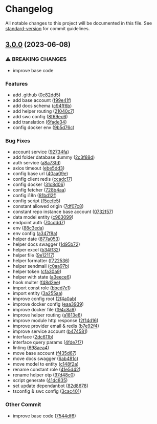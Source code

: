 # Changelog

All notable changes to this project will be documented in this file. See [standard-version](https://github.com/conventional-changelog/standard-version) for commit guidelines.

## [3.0.0](https://github.com/masb0ymas/expresso-gateway/compare/v2.1.0...v3.0.0) (2023-06-08)


### ⚠ BREAKING CHANGES

* improve base code

### Features

* add .github ([0c82dd5](https://github.com/masb0ymas/expresso-gateway/commit/0c82dd55781fa10c0ed30b54e1b259e2b65e04cc))
* add base account ([f99e41f](https://github.com/masb0ymas/expresso-gateway/commit/f99e41f4c88a29e07e294beb338c2db1e587d7b9))
* add docs schema ([c94ff6b](https://github.com/masb0ymas/expresso-gateway/commit/c94ff6b6121caa1eeec4b9a0f3e079fe93614b07))
* add helper routing ([21040c7](https://github.com/masb0ymas/expresso-gateway/commit/21040c77877bf09fc7b5bea47081be8f0da2216c))
* add swc config ([8f69ec6](https://github.com/masb0ymas/expresso-gateway/commit/8f69ec62cc0a238cd9f4bce1d5f39fee348e0a89))
* add translation ([6fade34](https://github.com/masb0ymas/expresso-gateway/commit/6fade3464d783ae29e26d7bfbc386af90d1b3591))
* config docker env ([9b5d76c](https://github.com/masb0ymas/expresso-gateway/commit/9b5d76c1500a771ac3823c2d6896cf4dfae46415))


### Bug Fixes

* account service ([92734fa](https://github.com/masb0ymas/expresso-gateway/commit/92734fa69118bedebe0dd1b652643de85f7e89cc))
* add folder database dummy ([2c3f88d](https://github.com/masb0ymas/expresso-gateway/commit/2c3f88d08ac5d1c367276beb580005152c6a54c9))
* auth service ([a8a73fd](https://github.com/masb0ymas/expresso-gateway/commit/a8a73fdac2c7a38eb3da86be6759fd4ff8b6fa31))
* axios timeout ([ebe5dd3](https://github.com/masb0ymas/expresso-gateway/commit/ebe5dd334f711361c78fcaba05e8617ad6315e7b))
* config base url ([40aa09e](https://github.com/masb0ymas/expresso-gateway/commit/40aa09edb25e08c19e350b0ea2a684543a6fb0b0))
* config client redis ([ccadc17](https://github.com/masb0ymas/expresso-gateway/commit/ccadc17c5ec11f07e74695bdbbc898231246fe47))
* config docker ([31c8d06](https://github.com/masb0ymas/expresso-gateway/commit/31c8d06cf36018137266c3e143408b5deeb70bdf))
* config fetcher ([728b4aa](https://github.com/masb0ymas/expresso-gateway/commit/728b4aa7886a1b3495f21a30e7dc37fc6a1e7ddf))
* config i18n ([81bd12f](https://github.com/masb0ymas/expresso-gateway/commit/81bd12fde5773949947391f11ccd4fa52be2c827))
* config script ([f5eefe5](https://github.com/masb0ymas/expresso-gateway/commit/f5eefe5d84643d6f748faf11606108b9565750e3))
* constant allowed origin ([7df07c8](https://github.com/masb0ymas/expresso-gateway/commit/7df07c87f7411bbf3e37e7393276aa615845c410))
* constant repo instance base account ([0732f57](https://github.com/masb0ymas/expresso-gateway/commit/0732f571124028dfd857f03aa6c8bc5d158aa09e))
* data model entity ([c963099](https://github.com/masb0ymas/expresso-gateway/commit/c9630993d83cf63e9b74cd23254c6518a23748c8))
* endpoint auth ([70cddd7](https://github.com/masb0ymas/expresso-gateway/commit/70cddd74a9da5a7fb92c34150bbdffe0aaa53816))
* env ([88c3eda](https://github.com/masb0ymas/expresso-gateway/commit/88c3eda85194ba857a17c7bd6c48f5b09585f4ca))
* env config ([a347f8a](https://github.com/masb0ymas/expresso-gateway/commit/a347f8a531dbdfca22fc6f1cc47c9334bd985834))
* helper date ([877a053](https://github.com/masb0ymas/expresso-gateway/commit/877a053eaba160bfc4267b298bb181da3d651678))
* helper docs swagger ([1d95b72](https://github.com/masb0ymas/expresso-gateway/commit/1d95b722b22cdab11924234064749290185ed8d3))
* helper excel ([b34ff32](https://github.com/masb0ymas/expresso-gateway/commit/b34ff32e3bb49b16cfe778a2be558577e202d119))
* helper file ([9e12117](https://github.com/masb0ymas/expresso-gateway/commit/9e121177b398e37ba6363efc4468da2a3ae0d861))
* helper formatter ([f722536](https://github.com/masb0ymas/expresso-gateway/commit/f72253610475b378f4055e5290e08f598733e998))
* helper sendmail ([c0aa97b](https://github.com/masb0ymas/expresso-gateway/commit/c0aa97b80248d24da5a72362fc0c072ce71368b3))
* helper token ([cfa30a9](https://github.com/masb0ymas/expresso-gateway/commit/cfa30a9a1ce301900b7449a06f579c07f1647f4d))
* helper with state ([a3eece6](https://github.com/masb0ymas/expresso-gateway/commit/a3eece6616f7542503340f5e609af33738db28e4))
* hook multer ([f48d2ee](https://github.com/masb0ymas/expresso-gateway/commit/f48d2eeb0c720b22f4096f8702c845c4a8d9d972))
* import const role ([bbcd7e1](https://github.com/masb0ymas/expresso-gateway/commit/bbcd7e183f0a042d7c994a6de0f0ba77b0cd0134))
* import entity ([3a255aa](https://github.com/masb0ymas/expresso-gateway/commit/3a255aa0cf93b098f21ade7c0cf6ff419dfc0c60))
* improve config root ([2f4a0ab](https://github.com/masb0ymas/expresso-gateway/commit/2f4a0ab6647a41ebe65a8e44f4ceb9392bd8c931))
* improve docker config ([eaa3939](https://github.com/masb0ymas/expresso-gateway/commit/eaa39391ef59c2836f0ec924c43c7c2c776bb7bf))
* improve docker file ([f94c8a9](https://github.com/masb0ymas/expresso-gateway/commit/f94c8a91d3168372cf6bba79cdf63eb69aaefa73))
* improve helper routing ([a1813e8](https://github.com/masb0ymas/expresso-gateway/commit/a1813e8ece477d53a59be0532a11a2aa3541dcdf))
* improve module http response ([2f14d16](https://github.com/masb0ymas/expresso-gateway/commit/2f14d16550304088fbec66fb929e905f8791b193))
* improve provider email & redis ([b7e92f4](https://github.com/masb0ymas/expresso-gateway/commit/b7e92f4f95e28de24776aa12ee8a14e4c72a9ae8))
* improve service account ([b474581](https://github.com/masb0ymas/expresso-gateway/commit/b474581132da342d88c9ca2d79e7f342ecbe035a))
* interface ([2dc611b](https://github.com/masb0ymas/expresso-gateway/commit/2dc611bc03d40e1a076a3d29c35ddd70a142c9dc))
* interface query params ([4fde7f7](https://github.com/masb0ymas/expresso-gateway/commit/4fde7f79ed10e9dc56f0d828ffd061e9b8f27e40))
* linting ([698aea4](https://github.com/masb0ymas/expresso-gateway/commit/698aea43498429dface11594f0d52573097fe8a3))
* move base account ([f435d67](https://github.com/masb0ymas/expresso-gateway/commit/f435d6723b6714d6d9f73c85aa0b7555229e6f58))
* move docs swagger ([6ab481c](https://github.com/masb0ymas/expresso-gateway/commit/6ab481cc9cc6fd7519133053616a117c27cc0980))
* move model to entity ([c148f2a](https://github.com/masb0ymas/expresso-gateway/commit/c148f2a455afc1bcbdf284a8d782dcc237f0185c))
* rename constant role ([41e5d42](https://github.com/masb0ymas/expresso-gateway/commit/41e5d42bc020a55a2dcd111408d02438ce10ae72))
* rename helper otp ([97d48c0](https://github.com/masb0ymas/expresso-gateway/commit/97d48c0a58a9b211b44c8e7d04c742bf7ea546ed))
* script generate ([41dc835](https://github.com/masb0ymas/expresso-gateway/commit/41dc835f55b0d907517ae71c5dc75aac1f4d9e2d))
* set update dependanbot ([82d8678](https://github.com/masb0ymas/expresso-gateway/commit/82d867804183faf6a743bf9c9a1c10973095e561))
* tsconfig & swc config ([3cac401](https://github.com/masb0ymas/expresso-gateway/commit/3cac401c34eb26c65f7d6d4b0abf9b5a7f0828e7))


### Other Commit

* improve base code ([7544df6](https://github.com/masb0ymas/expresso-gateway/commit/7544df6d9f49e19b8ccb4ed3b3596d4d9ebad6ab))
